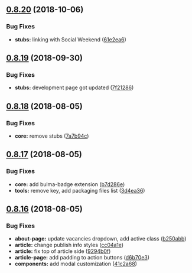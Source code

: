 ## [0.8.20](https://github.com/babajka/babajka-markup/compare/v0.8.19...v0.8.20) (2018-10-06)


### Bug Fixes

* **stubs:** linking with Social Weekend ([61e2ea6](https://github.com/babajka/babajka-markup/commit/61e2ea6))

## [0.8.19](https://github.com/babajka/babajka-markup/compare/v0.8.18...v0.8.19) (2018-09-30)


### Bug Fixes

* **stubs:** development page got updated ([7f21286](https://github.com/babajka/babajka-markup/commit/7f21286))

## [0.8.18](https://github.com/babajka/babajka-markup/compare/v0.8.17...v0.8.18) (2018-08-05)


### Bug Fixes

* **core:** remove stubs ([7a7b94c](https://github.com/babajka/babajka-markup/commit/7a7b94c))

## [0.8.17](https://github.com/babajka/babajka-markup/compare/v0.8.16...v0.8.17) (2018-08-05)


### Bug Fixes

* **core:** add bulma-badge extension ([b7d286e](https://github.com/babajka/babajka-markup/commit/b7d286e))
* **tools:** remove key, add packaging files list ([3d4ea36](https://github.com/babajka/babajka-markup/commit/3d4ea36))

## [0.8.16](https://github.com/babajka/babajka-markup/compare/v0.8.15...v0.8.16) (2018-08-05)

### Bug Fixes

- **about-page:** update vacancies dropdown, add active class ([b250abb](https://github.com/babajka/babajka-markup/commit/b250abb))
- **article:** change publish info styles ([cc04a1e](https://github.com/babajka/babajka-markup/commit/cc04a1e))
- **article:** fix top of article side ([9294b0f](https://github.com/babajka/babajka-markup/commit/9294b0f))
- **article-page:** add padding to action buttons ([d6b70e3](https://github.com/babajka/babajka-markup/commit/d6b70e3))
- **components:** add modal customization ([41c2a68](https://github.com/babajka/babajka-markup/commit/41c2a68))
